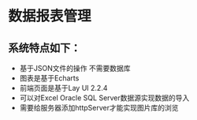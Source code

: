 # 数据报表管理 #
## 系统特点如下： ##
- 基于JSON文件的操作 不需要数据库
- 图表是基于Echarts
- 前端页面是基于Lay UI 2.2.4
- 可以对Excel Oracle SQL Server数据源实现数据的导入
- 需要给服务器添加httpServer才能实现图片库的浏览

